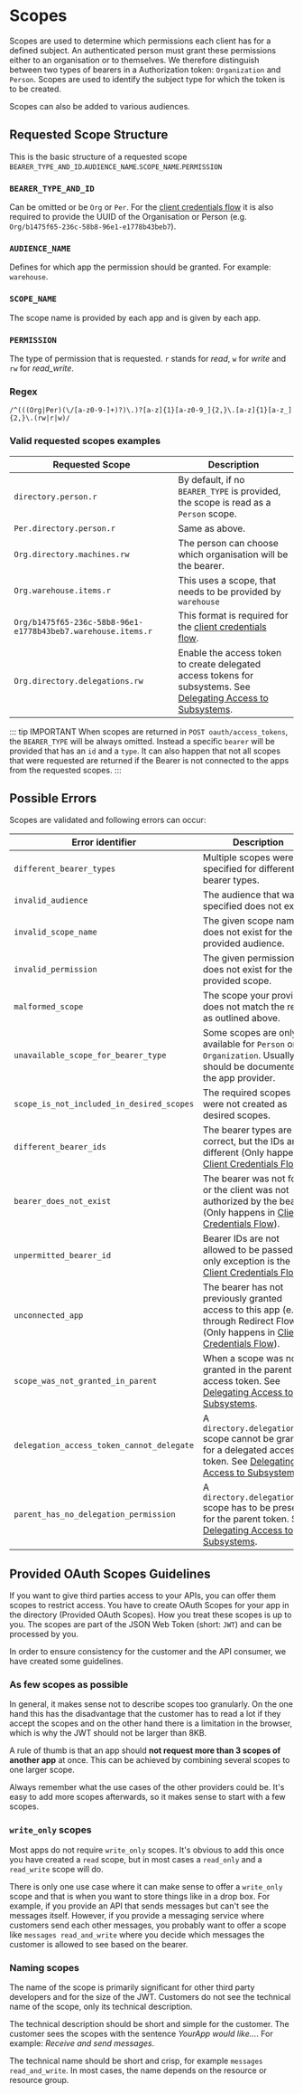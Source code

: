 # Scopes

Scopes are used to determine which permissions each client has for a defined subject. An authenticated person must grant these permissions either to an organisation or to themselves.
We therefore distinguish between two types of bearers in a Authorization token: `Organization` and `Person`. Scopes are used to identify the subject type for which the token is to be created.

Scopes can also be added to various audiences.

## Requested Scope Structure

This is the basic structure of a requested scope `BEARER_TYPE_AND_ID`.`AUDIENCE_NAME`.`SCOPE_NAME`.`PERMISSION`

### `BEARER_TYPE_AND_ID`

Can be omitted or be `Org` or `Per`. For the [client credentials flow](/guide/oauth/client-credentials.html) it is also required to provide the UUID of the Organisation or Person (e.g. `Org/b1475f65-236c-58b8-96e1-e1778b43beb7`).

### `AUDIENCE_NAME`

Defines for which app the permission should be granted. For example: `warehouse`.

### `SCOPE_NAME`

The scope name is provided by each app and is given by each app.

### `PERMISSION`

The type of permission that is requested. `r` stands for _read_, `w` for _write_ and `rw` for _read_write_.

### Regex

```regex
/^(((Org|Per)(\/[a-z0-9-]+)?)\.)?[a-z]{1}[a-z0-9_]{2,}\.[a-z]{1}[a-z_]{2,}\.(rw|r|w)/
```

### Valid requested scopes examples

| Requested Scope                                              | Description                                                                                                                            |
| ------------------------------------------------------------ | -------------------------------------------------------------------------------------------------------------------------------------- |
| `directory.person.r`                                         | By default, if no `BEARER_TYPE` is provided, the scope is read as a `Person` scope.                                                    |
| `Per.directory.person.r`                                     | Same as above.                                                                                                                         |
| `Org.directory.machines.rw`                                  | The person can choose which organisation will be the bearer.                                                                           |
| `Org.warehouse.items.r`                                      | This uses a scope, that needs to be provided by `warehouse`                                                                            |
| `Org/b1475f65-236c-58b8-96e1-e1778b43beb7.warehouse.items.r` | This format is required for the [client credentials flow](/guide/oauth/client-credentials.html).                                       |
| `Org.directory.delegations.rw`                               | Enable the access token to create delegated access tokens for subsystems. See [Delegating Access to Subsystems](./delegate-access.md). |

::: tip IMPORTANT
When scopes are returned in `POST oauth/access_tokens`, the `BEARER_TYPE` will be always omitted. Instead a specific `bearer` will be provided that has an `id` and a `type`. It can also happen that not all scopes that were requested are returned if the Bearer is not connected to the apps from the requested scopes.
:::

## Possible Errors

Scopes are validated and following errors can occur:

| Error identifier                          | Description                                                                                                                                                    |
| ----------------------------------------- | -------------------------------------------------------------------------------------------------------------------------------------------------------------- |
| `different_bearer_types`                  | Multiple scopes were specified for different bearer types.                                                                                                     |
| `invalid_audience`                        | The audience that was specified does not exist.                                                                                                                |
| `invalid_scope_name`                      | The given scope name does not exist for the provided audience.                                                                                                 |
| `invalid_permission`                      | The given permission does not exist for the provided scope.                                                                                                    |
| `malformed_scope`                         | The scope your provided does not match the regex as outlined above.                                                                                            |
| `unavailable_scope_for_bearer_type`       | Some scopes are only available for `Person` or `Organization`. Usually this should be documented by the app provider.                                          |
| `scope_is_not_included_in_desired_scopes` | The required scopes were not created as desired scopes.                                                                                                        |
| `different_bearer_ids`                    | The bearer types are correct, but the IDs are different (Only happens in [Client Credentials Flow](./client-credentials.html)).                                |
| `bearer_does_not_exist`                   | The bearer was not found or the client was not authorized by the bearer. (Only happens in [Client Credentials Flow](./client-credentials.html)).               |
| `unpermitted_bearer_id`                   | Bearer IDs are not allowed to be passed, the only exception is the [Client Credentials Flow](./client-credentials.html).                                       |
| `unconnected_app`                         | The bearer has not previously granted access to this app (e.g. through Redirect Flow). (Only happens in [Client Credentials Flow](./client-credentials.html)). |
| `scope_was_not_granted_in_parent`         | When a scope was not granted in the parent access token. See [Delegating Access to Subsystems](./delegate-access.md).                                          |
| `delegation_access_token_cannot_delegate` | A `directory.delegations.rw` scope cannot be granted for a delegated access token. See [Delegating Access to Subsystems](./delegate-access.md).                |
| `parent_has_no_delegation_permission`     | A `directory.delegations.rw` scope has to be present for the parent token. See [Delegating Access to Subsystems](./delegate-access.md).                        |

## Provided OAuth Scopes Guidelines

If you want to give third parties access to your APIs, you can offer them scopes to restrict access. You have to create OAuth Scopes for your app in the directory (Provided OAuth Scopes). How you treat these scopes is up to you. The scopes are part of the JSON Web Token (short: `JWT`) and can be processed by you.

In order to ensure consistency for the customer and the API consumer, we have created some guidelines.

### As few scopes as possible

In general, it makes sense not to describe scopes too granularly. On the one hand this has the disadvantage that the customer has to read a lot if they accept the scopes and on the other hand there is a limitation in the browser, which is why the JWT should not be larger than 8KB.

A rule of thumb is that an app should **not request more than 3 scopes of another app** at once. This can be achieved by combining several scopes to one larger scope.

Always remember what the use cases of the other providers could be. It's easy to add more scopes afterwards, so it makes sense to start with a few scopes.

### `write_only` scopes

Most apps do not require `write_only` scopes. It's obvious to add this once you have created a `read` scope, but in most cases a `read_only` and a `read_write` scope will do.

There is only one use case where it can make sense to offer a `write_only` scope and that is when you want to store things like in a drop box. For example, if you provide an API that sends messages but can't see the messages itself. However, if you provide a messaging service where customers send each other messages, you probably want to offer a scope like `messages read_and_write` where you decide which messages the customer is allowed to see based on the bearer.

### Naming scopes

The name of the scope is primarily significant for other third party developers and for the size of the JWT. Customers do not see the technical name of the scope, only its technical description.

The technical description should be short and simple for the customer. The customer sees the scopes with the sentence _YourApp would like..._. For example: _Receive and send messages_.

The technical name should be short and crisp, for example `messages read_and_write`. In most cases, the name depends on the resource or resource group.
